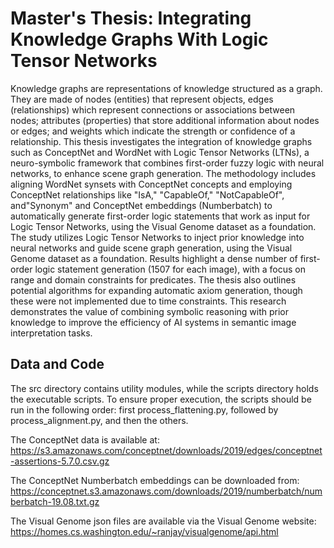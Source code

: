 # Master's Thesis: Integrating Knowledge Graphs With Logic Tensor Networks
Knowledge graphs are representations of knowledge structured as a graph. They are made of nodes (entities) that represent objects, edges (relationships) which represent connections or associations between nodes; attributes (properties) that store additional information about nodes or edges; and weights which indicate the strength or confidence of a relationship. This thesis investigates the integration of knowledge graphs such as ConceptNet and WordNet with Logic Tensor Networks (LTNs), a neuro-symbolic framework that combines first-order fuzzy logic with neural networks, to enhance scene graph generation. The methodology includes aligning WordNet synsets with ConceptNet concepts and employing ConceptNet relationships like "IsA," "CapableOf," "NotCapableOf", and"Synonym" and ConceptNet embeddings (Numberbatch) to automatically generate first-order logic statements that work as input for Logic Tensor Networks, using the Visual Genome dataset as a foundation. The study utilizes Logic Tensor Networks to inject prior knowledge into neural networks and guide scene graph generation, using the Visual Genome dataset as a foundation. Results highlight a dense number of first-order logic statement generation (1507 for each image), with a focus on range and domain constraints for predicates. The thesis also outlines potential algorithms for expanding automatic axiom generation, though these were not implemented due to time constraints. This research demonstrates the value of combining symbolic reasoning with prior knowledge to improve the efficiency of AI systems in semantic image interpretation tasks. 

## Data and Code
The src directory contains utility modules, while the scripts directory holds the executable scripts. To ensure proper execution, the scripts should be run in the following order: first process_flattening.py, followed by process_alignment.py, and then the others.

The ConceptNet data is available at:
https://s3.amazonaws.com/conceptnet/downloads/2019/edges/conceptnet-assertions-5.7.0.csv.gz

The ConceptNet Numberbatch embeddings can be downloaded from:
https://conceptnet.s3.amazonaws.com/downloads/2019/numberbatch/numberbatch-19.08.txt.gz

The Visual Genome json files are available via the Visual Genome website:
https://homes.cs.washington.edu/~ranjay/visualgenome/api.html
